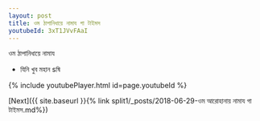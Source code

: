 ```yaml
---
layout: post
title: ওম ঠাপানিধায়ে নামায গা টাইমস
youtubeId: 3xT1JVvFAaI
---
```

 
 
 ওম ঠাপানিধায়ে নামায  
 
 -  যিনি খুব মহান sষি 
 
  
 
  
 
 
 
 
 
 


{% include youtubePlayer.html id=page.youtubeId %}
 
[Next]({{ site.baseurl }}{% link  split1/_posts/2018-06-29-ওম আরোহানায় নামায গা টাইমস.md%})
 
